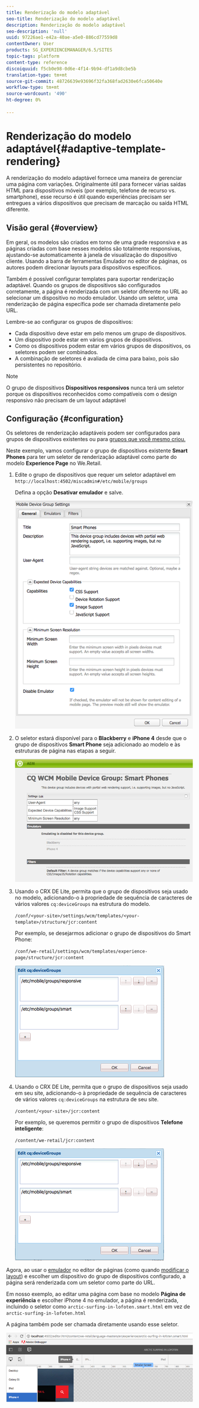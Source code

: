 ```yaml
---
title: Renderização do modelo adaptável
seo-title: Renderização do modelo adaptável
description: Renderização do modelo adaptável
seo-description: 'null'
uuid: 97226ae1-e42a-40ae-a5e0-886cd77559d8
contentOwner: User
products: SG_EXPERIENCEMANAGER/6.5/SITES
topic-tags: platform
content-type: reference
discoiquuid: f5cb0e98-0d6e-4f14-9b94-df1a9d8cbe5b
translation-type: tm+mt
source-git-commit: 48726639e93696f32fa368fad2630e6fca50640e
workflow-type: tm+mt
source-wordcount: '490'
ht-degree: 0%

---
```



# Renderização do modelo adaptável{#adaptive-template-rendering}

A renderização do modelo adaptável fornece uma maneira de gerenciar uma página com variações. Originalmente útil para fornecer várias saídas HTML para dispositivos móveis (por exemplo, telefone de recurso vs. smartphone), esse recurso é útil quando experiências precisam ser entregues a vários dispositivos que precisam de marcação ou saída HTML diferente.

## Visão geral {#overview}

Em geral, os modelos são criados em torno de uma grade responsiva e as páginas criadas com base nesses modelos são totalmente responsivas, ajustando-se automaticamente à janela de visualização do dispositivo cliente. Usando a barra de ferramentas Emulador no editor de páginas, os autores podem direcionar layouts para dispositivos específicos.

Também é possível configurar templates para suportar renderização adaptável. Quando os grupos de dispositivos são configurados corretamente, a página é renderizada com um seletor diferente no URL ao selecionar um dispositivo no modo emulador. Usando um seletor, uma renderização de página específica pode ser chamada diretamente pelo URL.

Lembre-se ao configurar os grupos de dispositivos:

* Cada dispositivo deve estar em pelo menos um grupo de dispositivos.
* Um dispositivo pode estar em vários grupos de dispositivos.
* Como os dispositivos podem estar em vários grupos de dispositivos, os seletores podem ser combinados.
* A combinação de seletores é avaliada de cima para baixo, pois são persistentes no repositório.

>[!NOTE]
>
>O grupo de dispositivos **Dispositivos responsivos** nunca terá um seletor porque os dispositivos reconhecidos como compatíveis com o design responsivo não precisam de um layout adaptável

## Configuração {#configuration}

Os seletores de renderização adaptáveis podem ser configurados para grupos de dispositivos existentes ou para [grupos que você mesmo criou.](/help/sites-developing/mobile.md#device-groups)

Neste exemplo, vamos configurar o grupo de dispositivos existente **Smart Phones** para ter um seletor de renderização adaptável como parte do modelo **Experience Page** no We.Retail.

1. Edite o grupo de dispositivos que requer um seletor adaptável em `http://localhost:4502/miscadmin#/etc/mobile/groups`

   Defina a opção **Desativar emulador** e salve.

   ![chlimage_1-157](assets/chlimage_1-157.png)

1. O seletor estará disponível para o **Blackberry** e **iPhone 4** desde que o grupo de dispositivos **Smart Phone** seja adicionado ao modelo e às estruturas de página nas etapas a seguir.

   ![chlimage_1-158](assets/chlimage_1-158.png)

1. Usando o CRX DE Lite, permita que o grupo de dispositivos seja usado no modelo, adicionando-o à propriedade de sequência de caracteres de vários valores `cq:deviceGroups` na estrutura do modelo.

   `/conf/<your-site>/settings/wcm/templates/<your-template>/structure/jcr:content`

   Por exemplo, se desejarmos adicionar o grupo de dispositivos do Smart Phone:

   `/conf/we-retail/settings/wcm/templates/experience-page/structure/jcr:content`

   ![chlimage_1-159](assets/chlimage_1-159.png)

1. Usando o CRX DE Lite, permita que o grupo de dispositivos seja usado em seu site, adicionando-o à propriedade de sequência de caracteres de vários valores `cq:deviceGroups` na estrutura de seu site.

   `/content/<your-site>/jcr:content`

   Por exemplo, se queremos permitir o grupo de dispositivos **Telefone inteligente**:

   `/content/we-retail/jcr:content`

   ![chlimage_1-160](assets/chlimage_1-160.png)

Agora, ao usar o [emulador](/help/sites-authoring/responsive-layout.md#layout-definitions-device-emulation-and-breakpoints) no editor de páginas (como quando [modificar o layout](/help/sites-authoring/responsive-layout.md)) e escolher um dispositivo do grupo de dispositivos configurado, a página será renderizada com um seletor como parte do URL.

Em nosso exemplo, ao editar uma página com base no modelo **Página de experiência** e escolher iPhone 4 no emulador, a página é renderizada, incluindo o seletor como `arctic-surfing-in-lofoten.smart.html` em vez de `arctic-surfing-in-lofoten.html`

A página também pode ser chamada diretamente usando esse seletor.

![chlimage_1-161](assets/chlimage_1-161.png)

